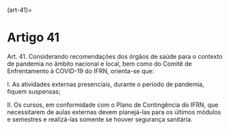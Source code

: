 (art-41)=

# Artigo 41

Art. 41. Considerando recomendações dos órgãos de saúde para o contexto de pandemia no âmbito nacional e local,
bem como do Comitê de Enfrentamento à COVID-19 do IFRN, orienta-se que:

I. As atividades externas presenciais, durante o período de pandemia, fiquem suspensas;

II. Os cursos, em conformidade com o Plano de Contingência do IFRN, que necessitarem de aulas externas devem
planejá-las para os últimos módulos e semestres e realizá-las somente se houver segurança sanitária.
